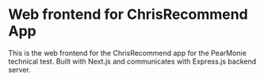 # Web frontend for ChrisRecommend App

This is the web frontend for the ChrisRecommend app for the PearMonie technical test. Built with Next.js and communicates with Express.js backend server.
